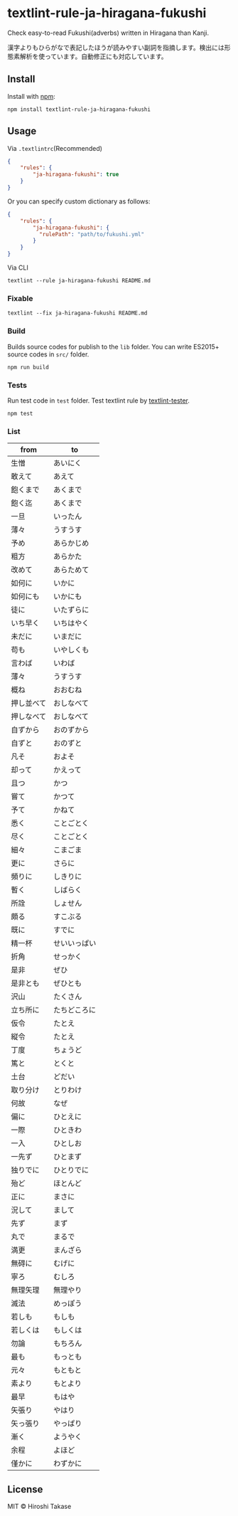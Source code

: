 # textlint-rule-ja-hiragana-fukushi

Check easy-to-read Fukushi(adverbs) written in Hiragana than Kanji.

漢字よりもひらがなで表記したほうが読みやすい副詞を指摘します。検出には形態素解析を使っています。自動修正にも対応しています。

## Install

Install with [npm](https://www.npmjs.com/):

    npm install textlint-rule-ja-hiragana-fukushi

## Usage

Via `.textlintrc`(Recommended)

```json
{
    "rules": {
        "ja-hiragana-fukushi": true
    }
}
```

Or you can specify custom dictionary as follows:

```json
{
    "rules": {
        "ja-hiragana-fukushi": {
          "rulePath": "path/to/fukushi.yml"
        }
    }
}
```

Via CLI

```
textlint --rule ja-hiragana-fukushi README.md
```

### Fixable

```
textlint --fix ja-hiragana-fukushi README.md
```

### Build

Builds source codes for publish to the `lib` folder.
You can write ES2015+ source codes in `src/` folder.

    npm run build

### Tests

Run test code in `test` folder.
Test textlint rule by [textlint-tester](https://github.com/textlint/textlint-tester "textlint-tester").

    npm test


### List

| from | to |
| --- | --- |
| 生憎 | あいにく |
| 敢えて | あえて |
| 飽くまで | あくまで |
| 飽く迄 | あくまで |
| 一旦 | いったん |
| 薄々 | うすうす |
| 予め | あらかじめ |
| 粗方 | あらかた |
| 改めて | あらためて |
| 如何に | いかに |
| 如何にも | いかにも |
| 徒に | いたずらに |
| いち早く | いちはやく |
| 未だに | いまだに |
| 苟も | いやしくも |
| 言わば | いわば |
| 薄々 | うすうす |
| 概ね | おおむね |
| 押し並べて | おしなべて |
| 押しなべて | おしなべて |
| 自ずから | おのずから |
| 自ずと | おのずと |
| 凡そ | およそ |
| 却って | かえって |
| 且つ | かつ |
| 嘗て | かつて |
| 予て | かねて |
| 悉く | ことごとく |
| 尽く | ことごとく |
| 細々 | こまごま |
| 更に | さらに |
| 頻りに | しきりに |
| 暫く | しばらく |
| 所詮 | しょせん |
| 頗る | すこぶる |
| 既に | すでに |
| 精一杯 | せいいっぱい |
| 折角 | せっかく |
| 是非 | ぜひ |
| 是非とも | ぜひとも |
| 沢山 | たくさん |
| 立ち所に | たちどころに |
| 仮令 | たとえ |
| 縦令 | たとえ |
| 丁度 | ちょうど |
| 篤と | とくと |
| 土台 | どだい |
| 取り分け | とりわけ |
| 何故 | なぜ |
| 偏に | ひとえに |
| 一際 | ひときわ |
| 一入 | ひとしお |
| 一先ず | ひとまず |
| 独りでに | ひとりでに |
| 殆ど | ほとんど |
| 正に | まさに |
| 況して | まして |
| 先ず | まず |
| 丸で | まるで |
| 満更 | まんざら |
| 無碍に | むげに |
| 寧ろ | むしろ |
| 無理矢理 | 無理やり |
| 滅法 | めっぽう |
| 若しも | もしも |
| 若しくは | もしくは |
| 勿論 | もちろん |
| 最も | もっとも |
| 元々 | もともと |
| 素より | もとより |
| 最早 | もはや |
| 矢張り | やはり |
| 矢っ張り | やっぱり |
| 漸く | ようやく |
| 余程 | よほど |
| 僅かに | わずかに |

## License

MIT © Hiroshi Takase
